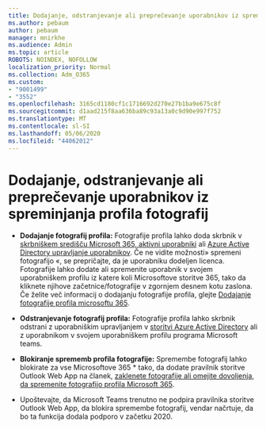 ```yaml
---
title: Dodajanje, odstranjevanje ali preprečevanje uporabnikov iz spreminjanja profila fotografij
ms.author: pebaum
author: pebaum
manager: mnirkhe
ms.audience: Admin
ms.topic: article
ROBOTS: NOINDEX, NOFOLLOW
localization_priority: Normal
ms.collection: Adm_O365
ms.custom:
- "9001499"
- "3552"
ms.openlocfilehash: 3165cd1180cf1c1716692d270e27b1ba9e675c8f
ms.sourcegitcommit: d1aad215f8aa636ba89c93a13a0c9d90e997f752
ms.translationtype: MT
ms.contentlocale: sl-SI
ms.lasthandoff: 05/06/2020
ms.locfileid: "44062012"
---
```

# <a name="add-remove-or-prevent-users-from-changing-profile-photos"></a>Dodajanje, odstranjevanje ali preprečevanje uporabnikov iz spreminjanja profila fotografij

- **Dodajanje fotografij profila:** Fotografije profila lahko doda skrbnik v [skrbniškem središču Microsoft 365, aktivni uporabniki](https://admin.microsoft.com/Adminportal/Home?source=applauncher#/users) ali [Azure Active Directory upravljanje uporabnikov](https://portal.azure.com/#blade/Microsoft_AAD_IAM/UsersManagementMenuBlade/AllUsers).  Če ne vidite možnosti» spremeni fotografijo «, se prepričajte, da je uporabniku dodeljen licenca. Fotografije lahko dodate ali spremenite uporabnik v svojem uporabniškem profilu iz katere koli Microsoftove storitve 365, tako da kliknete njihove začetnice/fotografije v zgornjem desnem kotu zaslona. Če želite več informacij o dodajanju fotografije profila, glejte [Dodajanje fotografije profila microsoftu 365](https://support.office.com/article/add-your-profile-photo-to-office-365-2eaf93fd-b3f1-43b9-9cdc-bdcd548435b7).

- **Odstranjevanje fotografij profila:** Fotografije profila lahko skrbnik odstrani z uporabniškim upravljanjem v [storitvi Azure Active Directory](https://portal.azure.com/#blade/Microsoft_AAD_IAM/UsersManagementMenuBlade/AllUsers) ali z uporabnikom v svojem uporabniškem profilu programa Microsoft teams.

- **Blokiranje sprememb profila fotografije:** Spremembe fotografij lahko blokirate za vse Microsoftove 365 * tako, da dodate pravilnik storitve Outlook Web App na članek, [zaklenete fotografije ali omejite dovoljenja, da spremenite fotografijo profila Microsoft 365](https://answers.microsoft.com/msoffice/forum/msoffice_o365admin-mso_manage/locking-photos-or-restricting-permissions-to/1d19ae4f-de5d-4c3d-a0ad-4b8b8ac32e3d).

* Upoštevajte, da Microsoft Teams trenutno ne podpira pravilnika storitve Outlook Web App, da blokira spremembe fotografij, vendar načrtuje, da bo ta funkcija dodala podporo v začetku 2020.
